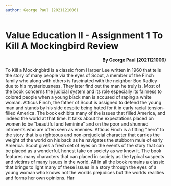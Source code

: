 ```yaml
---
author: George Paul (2021121006)
---
```


# Value Education II - Assignment 1 To Kill A Mockingbird Review

<div align ='right'><b> By George Paul (2021121006)</b></div>



To Kill a Mockingbird is a classic from Harper Lee written in 1960 that tells the story of many people via the eyes of Scout, a member of the Finch family who along with others is fascinated with the neighbor Boo Radley due to his mysteriousness. They later find out the man he truly is. Most of the book concerns the judicial system and its role especially its fairness to colored people when a young black man is accused of raping a white woman. Atticus Finch, the father of Scout is assigned to defend the young man and stands by his side despite being hated for it in early racial tension-filled America. The book exhibits many of the issues that filled America, and indeed the world at that time. It talks about the expectations placed on women to be "beautiful and feminine" and on the poor and shunned introverts who are often seen as enemies. Atticus Finch is a fitting "hero" to the story that is a righteous and non-prejudicial character that carries the weight of the world on his back as he navigates the stubborn mule of early America. Scout gives a fresh set of eyes on the events of the story that can be placed as a wonderful, honest take on society as we know it. The book features many characters that can placed in society as the typical suspects and victims of many issues in the world. All in all the book remains a classic that brings to light many of these issues in a story through the eyes of a young woman who knows not the worlds prejudices but the worlds realities and forms her own opinions. Har